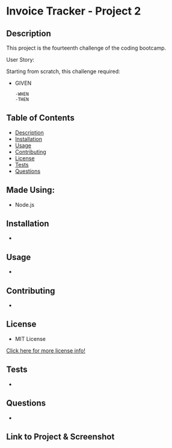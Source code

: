 # Invoice Tracker - Project 2

## Description
This project is the fourteenth challenge of the coding bootcamp.

User Story: 

Starting from scratch, this challenge required:
*   GIVEN 

        -WHEN 
        -THEN 

## Table of Contents
- [Description](#description)
- [Installation](#installation)
- [Usage](#usage)
- [Contributing](#contributing)
- [License](#license)
- [Tests](#tests)
- [Questions](#questions)

## Made Using:
* Node.js

## Installation
* 

## Usage
* 

## Contributing
* 

## License
* MIT License

[Click here for more license info!](https://choosealicense.com/licenses/mit/)

## Tests
* 

## Questions
* 

## Link to Project & Screenshot




